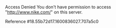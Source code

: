 Access Denied You don't have permission to access "http://www.nike.com/" on this server.

Reference #18.55b72d17.1600836027.707a5c0